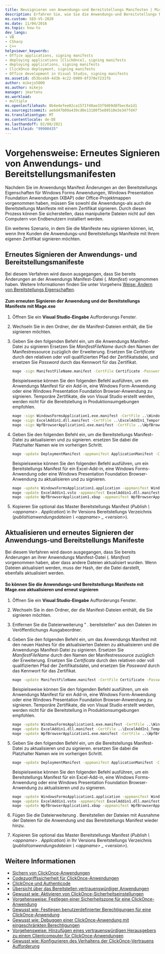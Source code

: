 ```yaml
---
title: Neusignieren von Anwendungs-und Bereitstellungs Manifesten | Microsoft-Dokumentation
description: Erfahren Sie, wie Sie die Anwendungs-und Bereitstellungs Manifeste mit einem Zertifikat erneut signieren, nachdem Änderungen an den Bereitstellungs Eigenschaften vorgenommen wurden.
ms.custom: SEO-VS-2020
ms.date: 11/04/2016
ms.topic: how-to
dev_langs:
- VB
- CSharp
- C++
helpviewer_keywords:
- Office applications, signing manifests
- deploying applications [ClickOnce], signing manifests
- deploying applications, signing manifests
- ClickOnce deployment, signing manifests
- Office development in Visual Studio, signing manifests
ms.assetid: d53bceb9-4d3b-4c22-b909-8f370e7231fb
author: mikejo5000
ms.author: mikejo
manager: jmartens
ms.workload:
- multiple
ms.openlocfilehash: 0b4e4efee02ca1571f40ae33f9d69d8fbec0a1d1
ms.sourcegitcommit: ae6d47b09a439cd0e13180f5e89510e3e347fd47
ms.translationtype: MT
ms.contentlocale: de-DE
ms.lasthandoff: 02/08/2021
ms.locfileid: "99900435"
---
```

# <a name="how-to-re-sign-application-and-deployment-manifests"></a>Vorgehensweise: Erneutes Signieren von Anwendungs- und Bereitstellungsmanifesten
Nachdem Sie im Anwendungs Manifest Änderungen an den Bereitstellungs Eigenschaften für Windows Forms Anwendungen, Windows Presentation Foundation Anwendungen (XBAP) oder Office-Projektmappen vorgenommen haben, müssen Sie sowohl die Anwendungs-als auch die Bereitstellungs Manifeste mit einem Zertifikat signieren. Durch diesen Prozess können Sie sicherstellen, dass manipulierte Dateien nicht auf den Computern von Endbenutzern installiert werden.

 Ein weiteres Szenario, in dem Sie die Manifeste neu signieren können, ist, wenn Ihre Kunden die Anwendungs-und Bereitstellungs Manifeste mit Ihrem eigenen Zertifikat signieren möchten.

## <a name="re-sign-the-application-and-deployment-manifests"></a>Erneutes Signieren der Anwendungs- und Bereitstellungsmanifeste
 Bei diesem Verfahren wird davon ausgegangen, dass Sie bereits Änderungen an der Anwendungs Manifest-Datei (*. Manifest*) vorgenommen haben. Weitere Informationen finden Sie unter Vorgehens [Weise: Ändern von Bereitstellungs Eigenschaften](/previous-versions/cc442869(v=vs.110)).

#### <a name="to-re-sign-the-application-and-deployment-manifests-with-mageexe"></a>Zum erneuten Signieren der Anwendung und der Bereitstellungs Manifeste mit Mage.exe

1. Öffnen Sie ein **Visual Studio-Eingabe** Aufforderungs Fenster.

2. Wechseln Sie in den Ordner, der die Manifest-Dateien enthält, die Sie signieren möchten.

3. Geben Sie den folgenden Befehl ein, um die Anwendungs Manifest-Datei zu signieren Ersetzen Sie *ManifestFileName* durch den Namen der Manifestressource zuzüglich der Erweiterung. Ersetzen Sie *Certificate* durch den relativen oder voll qualifizierten Pfad der Zertifikatsdatei, und ersetzen Sie *Password* durch das Kennwort für das Zertifikat.

    ```cmd
    mage -sign ManifestFileName.manifest -CertFile Certificate -Password Password
    ```

     Beispielsweise können Sie den folgenden Befehl ausführen, um ein Anwendungs Manifest für ein Add-in, eine Windows Form-Anwendung oder eine Windows Presentation Foundation Browser-Anwendung zu signieren. Temporäre Zertifikate, die von Visual Studio erstellt werden, werden nicht für die Bereitstellung in Produktionsumgebungen empfohlen.

    ```cmd
    mage -sign WindowsFormsApplication1.exe.manifest -CertFile ..\WindowsFormsApplication1_TemporaryKey.pfx
    mage -sign ExcelAddin1.dll.manifest -CertFile ..\ExcelAddIn1_TemporaryKey.pfx
    mage -sign WpfBrowserApplication1.exe.manifest -CertFile ..\WpfBrowserApplication1_TemporaryKey.pfx
    ```

4. Geben Sie den folgenden Befehl ein, um die Bereitstellungs Manifest-Datei zu aktualisieren und zu signieren. ersetzen Sie dabei die Platzhalter Namen wie im vorherigen Schritt.

    ```cmd
    mage -update DeploymentManifest -appmanifest ApplicationManifest -CertFile Certificate -Password Password
    ```

     Beispielsweise können Sie den folgenden Befehl ausführen, um ein Bereitstellungs Manifest für ein Excel-Add-in, eine Windows Forms-Anwendung oder eine Windows Presentation Foundation Browser-Anwendung zu aktualisieren und zu signieren.

    ```cmd
    mage -update WindowsFormsApplication1.application -appmanifest WindowsFormsApplication1.exe.manifest -CertFile ..\WindowsFormsApplication1_TemporaryKey.pfx
    mage -update ExcelAddin1.vsto -appmanifest ExcelAddin1.dll.manifest -CertFile ..\ExcelAddIn1_TemporaryKey.pfx
    mage -update WpfBrowserApplication1.xbap -appmanifest WpfBrowserApplication1.exe.manifest -CertFile ..\WpfBrowserApplication1_TemporaryKey.pfx
    ```

5. Kopieren Sie optional das Master Bereitstellungs Manifest (*Publish \\ \<appname> . Application*) in Ihr Versions Bereitstellungs Verzeichnis (*publish\anwendungsdateien \\ \<appname> _ \<version>*).

## <a name="update-and-re-sign-the-application-and-deployment-manifests"></a>Aktualisieren und erneutes Signieren der Anwendungs-und Bereitstellungs Manifeste
 Bei diesem Verfahren wird davon ausgegangen, dass Sie bereits Änderungen an ihrer Anwendungs Manifest-Datei (*. Manifest*) vorgenommen haben, aber dass andere Dateien aktualisiert wurden. Wenn Dateien aktualisiert werden, muss der Hash, der die Datei darstellt, ebenfalls aktualisiert werden.

#### <a name="to-update-and-re-sign-the-application-and-deployment-manifests-with-mageexe"></a>So können Sie die Anwendungs-und Bereitstellungs Manifeste mit Mage.exe aktualisieren und erneut signieren

1. Öffnen Sie ein **Visual Studio-Eingabe** Aufforderungs Fenster.

2. Wechseln Sie in den Ordner, der die Manifest-Dateien enthält, die Sie signieren möchten.

3. Entfernen Sie die Dateierweiterung " *.* bereitstellen" aus den Dateien im Veröffentlichungs Ausgabeordner.

4. Geben Sie den folgenden Befehl ein, um das Anwendungs Manifest mit den neuen Hashes für die aktualisierten Dateien zu aktualisieren und die Anwendungs Manifest-Datei zu signieren. Ersetzen Sie *ManifestFileName* durch den Namen der Manifestressource zuzüglich der Erweiterung. Ersetzen Sie *Certificate* durch den relativen oder voll qualifizierten Pfad der Zertifikatsdatei, und ersetzen Sie *Password* durch das Kennwort für das Zertifikat.

    ```cmd
    mage -update ManifestFileName.manifest -CertFile Certificate -Password Password
    ```

     Beispielsweise können Sie den folgenden Befehl ausführen, um ein Anwendungs Manifest für ein Add-in, eine Windows Form-Anwendung oder eine Windows Presentation Foundation Browser-Anwendung zu signieren. Temporäre Zertifikate, die von Visual Studio erstellt werden, werden nicht für die Bereitstellung in Produktionsumgebungen empfohlen.

    ```cmd
    mage -update WindowsFormsApplication1.exe.manifest -CertFile ..\WindowsFormsApplication1_TemporaryKey.pfx
    mage -update ExcelAddin1.dll.manifest -CertFile ..\ExcelAddIn1_TemporaryKey.pfx
    mage -update WpfBrowserApplication1.exe.manifest -CertFile ..\WpfBrowserApplication1_TemporaryKey.pfx
    ```

5. Geben Sie den folgenden Befehl ein, um die Bereitstellungs Manifest-Datei zu aktualisieren und zu signieren. ersetzen Sie dabei die Platzhalter Namen wie im vorherigen Schritt.

    ```cmd
    mage -update DeploymentManifest -appmanifest ApplicationManifest -CertFile Certificate -Password Password
    ```

     Beispielsweise können Sie den folgenden Befehl ausführen, um ein Bereitstellungs Manifest für ein Excel-Add-in, eine Windows Forms-Anwendung oder eine Windows Presentation Foundation Browser-Anwendung zu aktualisieren und zu signieren.

    ```cmd
    mage -update WindowsFormsApplication1.application -appmanifest WindowsFormsApplication1.exe.manifest -CertFile ..\WindowsFormsApplication1_TemporaryKey.pfx
    mage -update ExcelAddin1.vsto -appmanifest ExcelAddin1.dll.manifest -CertFile ..\ExcelAddIn1_TemporaryKey.pfx
    mage -update WpfBrowserApplication1.xbap -appmanifest WpfBrowserApplication1.exe.manifest -CertFile ..\WpfBrowserApplication1_TemporaryKey.pfx
    ```

6. Fügen Sie die Dateierweiterung *.* Bereitstellen der Dateien mit Ausnahme der Dateien für die Anwendung und das Bereitstellungs Manifest wieder hinzu.

7. Kopieren Sie optional das Master Bereitstellungs Manifest (*Publish \\ \<appname> . Application*) in Ihr Versions Bereitstellungs Verzeichnis (*publish\anwendungsdateien \\ \<appname> _ \<version>*).

## <a name="see-also"></a>Weitere Informationen
- [Sichern von ClickOnce-Anwendungen](../deployment/securing-clickonce-applications.md)
- [Codezugriffssicherheit für ClickOnce-Anwendungen](../deployment/code-access-security-for-clickonce-applications.md)
- [ClickOnce und Authenticode](../deployment/clickonce-and-authenticode.md)
- [Übersicht über das Bereitstellen vertrauenswürdiger Anwendungen](../deployment/trusted-application-deployment-overview.md)
- [Gewusst wie: Aktivieren von ClickOnce-Sicherheitseinstellungen](../deployment/how-to-enable-clickonce-security-settings.md)
- [Vorgehensweise: Festlegen einer Sicherheitszone für eine ClickOnce-Anwendung](../deployment/how-to-set-a-security-zone-for-a-clickonce-application.md)
- [Gewusst wie: Festlegen benutzerdefinierter Berechtigungen für eine ClickOnce-Anwendung](../deployment/how-to-set-custom-permissions-for-a-clickonce-application.md)
- [Gewusst wie: Debuggen einer ClickOnce-Anwendung mit eingeschränkten Berechtigungen](securing-clickonce-applications.md)
- [Vorgehensweise: Hinzufügen eines vertrauenswürdigen Herausgebers zu einem Clientcomputer für ClickOnce-Anwendungen](../deployment/how-to-add-a-trusted-publisher-to-a-client-computer-for-clickonce-applications.md)
- [Gewusst wie: Konfigurieren des Verhaltens der ClickOnce-Vertrauens Aufforderung](../deployment/how-to-configure-the-clickonce-trust-prompt-behavior.md)